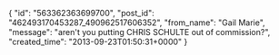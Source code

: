  {
   "id": "563362363699700",
   "post_id": "462493170453287_490962517606352",
   "from_name": "Gail Marie",
   "message": "aren't you putting CHRIS SCHULTE out of commission?",
   "created_time": "2013-09-23T01:50:31+0000"
 }
